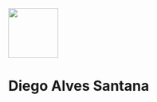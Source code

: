 <img width="auto" src="https://avatars3.githubusercontent.com/u/48577083?s=460&u=4902cfe806d5f2197530a2abb7256763a37b6261&v=4" height="100px">

# Diego Alves Santana

